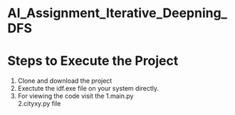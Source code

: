 # AI_Assignment_Iterative_Deepning_DFS


# Steps to Execute the Project 
1. Clone and download the project
2. Exectute the idf.exe file on your system directly.
3. For viewing the code visit the 
   1.main.py  
   2.cityxy.py file
